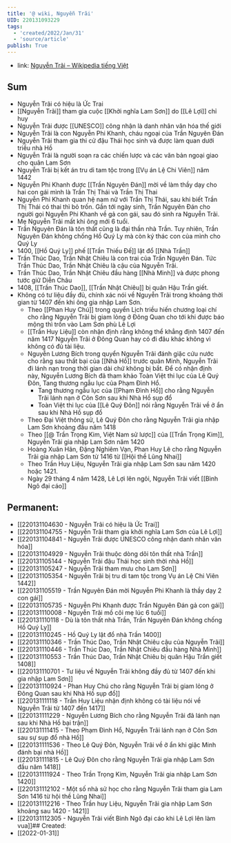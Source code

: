 ```yaml
---
title: '@ wiki, Nguyễn Trãi'
UID: 220131093229
tags:
  - 'created/2022/Jan/31'
  - 'source/article'
publish: True
---
```

- link: [Nguyễn Trãi – Wikipedia tiếng Việt](https://vi.wikipedia.org/wiki/Nguy%E1%BB%85n_Tr%C3%A3i)

## Sum
- Nguyễn Trãi có hiệu là Ức Trai
- [[Nguyễn Trãi]] tham gia cuộc [[Khởi nghĩa Lam Sơn]] do [[Lê Lợi]] chỉ huy
- Nguyễn Trãi được [[UNESCO]] công nhận là danh nhân văn hóa thế giới
- Nguyễn Trãi là con Nguyễn Phi Khanh, cháu ngoại của Trần Nguyên Đán
- Nguyễn Trãi tham gia thi cử đậu Thái học sinh và được làm quan dưới triều nhà Hồ
- Nguyễn Trãi là người soạn ra các chiến lược và các văn bản ngoại giao cho quân Lam Sơn
- Nguyễn Trãi bị kết án tru di tam tộc trong [[Vụ án Lệ Chi Viên]] năm 1442
- Nguyễn Phi Khanh được [[Trần Nguyên Đán]] mời về làm thầy dạy cho hai con gái mình là Trần Thị Thái và Trần Thị Thai
- Nguyễn Phi Khanh quan hệ nam nữ với Trần Thị Thái, sau khi biết Trần Thị Thái có thai thì bỏ trốn. Gần tới ngày sinh, Trần Nguyên Đán cho người gọi Nguyễn Phi Khanh về gả con gái, sau đó sinh ra Nguyễn Trãi.
- Mẹ Nguyễn Trãi mất khi ông mới 6 tuổi.
- Trần Nguyên Đán là tôn thất cũng là đại thần nhà Trần. Tuy nhiên, Trần Nguyên Đán không chống Hồ Quý Ly mà còn ký thác con của mình cho Quý Ly
- 1400, [[Hồ Quý Ly]] phế [[Trần Thiếu Đế]] lật đổ [[Nhà Trần]]
- Trần Thúc Dao, Trần Nhật Chiêu là con trai của Trần Nguyên Đán. Tức Trần Thúc Dao, Trần Nhật Chiêu là cậu của Nguyễn Trãi.
- Trần Thúc Dao, Trần Nhật Chiêu đầu hàng [[Nhà Minh]] và được phong tước giữ Diễn Châu
- 1408, [[Trần Thúc Dao]], [[Trần Nhật Chiêu]] bị quân Hậu Trần giết.
- Không có tư liệu đầy đủ, chính xác nói về Nguyễn Trãi trong khoảng thời gian từ 1407 đến khi ông gia nhập Lam Sơn.
	- Theo [[Phan Huy Chú]] trong quyển Lịch triều hiến chương loại chí cho rằng Nguyễn Trãi bị giam lỏng ở Đông Quan cho tới khi được báo mộng thì trốn vào Lam Sơn phù Lê Lợi
	- [[Trần Huy Liệu]] còn nhận định rằng không thể khẳng định 1407 đến năm 1417 Nguyễn Trãi ở Đông Quan hay có đi đâu khác không vì không có đủ tài liệu.
	- Nguyễn Lương Bích trong quyển Nguyễn Trãi đánh giặc cứu nước cho rằng sau thất bại của [[Nhà Hồ]] trước quân Minh, Nguyễn Trãi đi lánh nạn trong thời gian dài chứ không bị bắt. Để có nhận định này, Nguyễn Lương Bích đã tham khảo Toàn Việt thi lục của Lê Quý Đôn, Tang thương ngẫu lục của Phạm Đình Hổ.
		- Tang thương ngẫu lục của [[Phạm Đình Hổ]] cho rằng Nguyễn Trãi lánh nạn ở Côn Sơn sau khi Nhà Hồ sụp đổ
		- Toàn Việt thi lục của [[Lê Quý Đôn]] nói rằng Nguyễn Trãi về ở ẩn sau khi Nhà Hồ sụp đổ
	- Theo Đại Việt thông sử, Lê Quý Đôn cho rằng Nguyễn Trãi gia nhập Lam Sơn khoảng đầu năm 1418
	- Theo [[@ Trần Trọng Kim, Việt Nam sử lược]] của [[Trần Trọng Kim]], Nguyễn Trãi gia nhập Lam Sơn năm 1420
	-  Hoàng Xuân Hãn, Đặng Nghiêm Vạn, Phan Huy Lê cho rằng Nguyễn Trãi gia nhập Lam Sơn từ 1416 từ [[Hội thề Lũng Nhai]]
	- Theo Trần Huy Liệu, Nguyễn Trãi gia nhập Lam Sơn sau năm 1420 hoặc 1421.
	- Ngày 29 tháng 4 năm 1428, Lê Lợi lên ngôi, Nguyễn Trãi viết [[Bình Ngô đại cáo]]

## Permanent:
- [[220131104630 - Nguyễn Trãi có hiệu là Ức Trai]]
- [[220131104755 - Nguyễn Trãi tham gia khởi nghĩa Lam Sơn của Lê Lợi]]
- [[220131104841 - Nguyễn Trãi được UNESCO công nhận danh nhân văn hóa]]
- [[220131104929 - Nguyễn Trãi thuộc dòng dõi tôn thất nhà Trần]]
- [[220131105144 - Nguyễn Trãi đậu Thái học sinh thời nhà Hồ]]
- [[220131105247 - Nguyễn Trãi tham mưu cho Lam Sơn]]
- [[220131105354 - Nguyễn Trãi bị tru di tam tộc trong Vụ án Lệ Chi Viên 1442]]
- [[220131105519 - Trần Nguyên Đán mời Nguyễn Phi Khanh là thầy dạy 2 con gái]]
- [[220131105735 - Nguyễn Phi Khanh được Trần Nguyên Đán gả con gái]]
- [[220131110008 - Nguyễn Trãi mồ côi mẹ lúc 6 tuổi]]
- [[220131110118 - Dù là tôn thất nhà Trần, Trần Nguyên Đán không chống Hồ Quý Ly]]
- [[220131110245 - Hồ Quý Ly lật đổ nhà Trần 1400]]
- [[220131110346 - Trần Thúc Dao, Trần Nhật Chiêu cậu của Nguyễn Trãi]]
- [[220131110446 - Trần Thúc Dao, Trần Nhật Chiêu đầu hàng Nhà Minh]]
- [[220131110553 - Trần Thúc Dao, Trần Nhật Chiêu bị quân Hậu Trần giết 1408]]
- [[220131110701 - Tư liệu về Nguyễn Trãi không đầy đủ từ 1407 đến khi gia nhập Lam Sơn]]
- [[220131110924 - Phan Huy Chú cho rằng Nguyễn Trãi bị giam lỏng ở Đông Quan sau khi Nhà Hồ sụp đổ]]
- [[220131111118 - Trần Huy Liệu nhận định không có tài liệu nói về Nguyễn Trãi từ 1407 đến 1417]]
- [[220131111229 - Nguyễn Lương Bích cho rằng Nguyễn Trãi đã lánh nạn sau khi Nhà Hồ bại trận]]
- [[220131111415 - Theo Phạm Đình Hổ, Nguyễn Trãi lánh nạn ở Côn Sơn sau sự sụp đổ nhà Hồ]]
- [[220131111536 - Theo Lê Quý Đôn, Nguyễn Trãi về ở ẩn khi giặc Minh đánh bại nhà Hồ]]
- [[220131111815 - Lê Quý Đôn cho rằng Nguyễn Trãi gia nhập Lam Sơn đầu năm 1418]]
- [[220131111924 - Theo Trần Trọng Kim, Nguyễn Trãi gia nhập Lam Sơn 1420]]
- [[220131112102 - Một số nhà sử học cho rằng Nguyễn Trãi tham gia Lam Sơn 1416 từ hội thề Lũng Nhai]]
- [[220131112216 - Theo Trần huy Liệu, Nguyễn Trãi gia nhập Lam Sơn khoảng sau 1420 - 1421]]
- [[220131112305 - Nguyễn Trãi viết Bình Ngô đại cáo khi Lê Lợi lên làm vua]]## Created:
- [[2022-01-31]]
